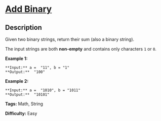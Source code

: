 # [Add Binary][title]

## Description

Given two binary strings, return their sum (also a binary string).

The input strings are both **non-empty** and contains only characters `1` or
`0`.

**Example 1:**

    
    
    **Input:** a =  "11", b = "1"
    **Output:**  "100"

**Example 2:**

    
    
    **Input:** a =  "1010", b = "1011"
    **Output:**  "10101"


**Tags:** Math, String

**Difficulty:** Easy

[title]: https://leetcode.com/problems/add-binary
